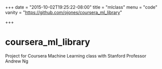 +++
date = "2015-10-02T19:25:22-08:00"
title = "mlclass"
menu = "code"
vanity = "https://github.com/ojones/coursera_ml_library"

+++

# coursera_ml_library
Project for Coursera Machine Learning class with Stanford Professor Andrew Ng
